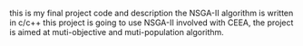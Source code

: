 this is my final project code and description
the NSGA-II algorithm is written in c/c++
this project is going to use NSGA-II involved with CEEA, the project is aimed at muti-objective and muti-population algorithm.
